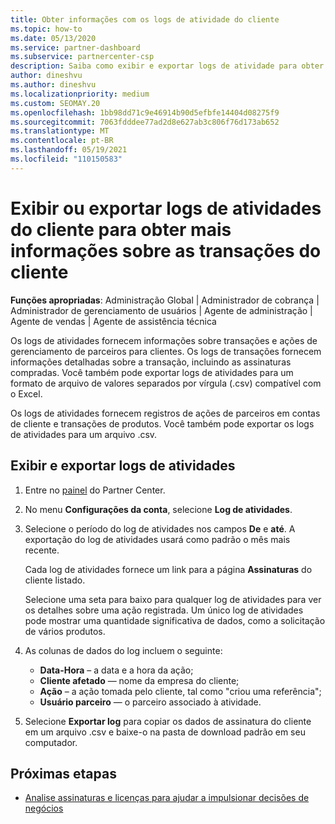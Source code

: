 ```yaml
---
title: Obter informações com os logs de atividade do cliente
ms.topic: how-to
ms.date: 05/13/2020
ms.service: partner-dashboard
ms.subservice: partnercenter-csp
description: Saiba como exibir e exportar logs de atividade para obter informações sobre transações de conta de cliente e outras atividades de gerenciamento de parceiros relacionadas ao cliente.
author: dineshvu
ms.author: dineshvu
ms.localizationpriority: medium
ms.custom: SEOMAY.20
ms.openlocfilehash: 1bb98dd71c9e46914b90d5efbfe14404d08275f9
ms.sourcegitcommit: 7063fdddee77ad2d8e627ab3c806f76d173ab652
ms.translationtype: MT
ms.contentlocale: pt-BR
ms.lasthandoff: 05/19/2021
ms.locfileid: "110150583"
---
```

# <a name="view-or-export-customer-activity-logs-for-more-insight-into-customer-transactions"></a>Exibir ou exportar logs de atividades do cliente para obter mais informações sobre as transações do cliente

**Funções apropriadas**: Administração Global | Administrador de cobrança | Administrador de gerenciamento de usuários | Agente de administração | Agente de vendas | Agente de assistência técnica

Os logs de atividades fornecem informações sobre transações e ações de gerenciamento de parceiros para clientes. Os logs de transações fornecem informações detalhadas sobre a transação, incluindo as assinaturas compradas. Você também pode exportar logs de atividades para um formato de arquivo de valores separados por vírgula (.csv) compatível com o Excel.

Os logs de atividades fornecem registros de ações de parceiros em contas de cliente e transações de produtos. Você também pode exportar os logs de atividades para um arquivo .csv.

## <a name="view-and-export-activity-logs"></a>Exibir e exportar logs de atividades

1. Entre no [painel](https://partner.microsoft.com/dashboard) do Partner Center.

2. No menu **Configurações da conta**, selecione **Log de atividades**.

3. Selecione o período do log de atividades nos campos **De** e **até**. A exportação do log de atividades usará como padrão o mês mais recente.

   Cada log de atividades fornece um link para a página **Assinaturas** do cliente listado.

   Selecione uma seta para baixo para qualquer log de atividades para ver os detalhes sobre uma ação registrada. Um único log de atividades pode mostrar uma quantidade significativa de dados, como a solicitação de vários produtos.

4. As colunas de dados do log incluem o seguinte:
   - **Data-Hora** – a data e a hora da ação;
   - **Cliente afetado** — nome da empresa do cliente;
   - **Ação** – a ação tomada pelo cliente, tal como "criou uma referência";
   - **Usuário parceiro** — o parceiro associado à atividade.

5. Selecione **Exportar log** para copiar os dados de assinatura do cliente em um arquivo .csv e baixe-o na pasta de download padrão em seu computador.

## <a name="next-steps"></a>Próximas etapas

- [Analise assinaturas e licenças para ajudar a impulsionar decisões de negócios](analyze-subscriptions-licenses.md)
